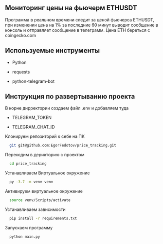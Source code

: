 
## Мониторинг цены на фьючерм ETHUSDT

Программа в реальном времени следит за ценой фьючерса ETHUSDT, при изменении цена на 1% за последние 60 минут выводит сообщение в консоль и отправляет сообщение в телеграмм. Цена ETH береться с coingecko.com

## Используемые инструменты

- Python

- requests

- python-telegram-bot


## Инструкция по развертыванию проекта

В корне дирректории создаем файл .env и добавляем туда 

- TELEGRAM_TOKEN

- TELEGRAM_CHAT_ID

Клонируем репозиторий к себе на ПК

```bash
  git git@github.com:EgorFedotov/price_tracking.git
```

Переходим в дерикторию с проектом

```bash
  cd price_tracking
```

Устанавливаем Виртуальное окружение

```bash
  py -3.7 -m venv venv
```

Активируем виртуальное окружение

```bash
  source venv/Scripts/activate
```

Устанавливаем зависимости

```bash
  pip install -r requirements.txt
```

Запускаем программу

```bash
  python main.py
```


